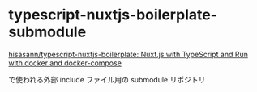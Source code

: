 # typescript-nuxtjs-boilerplate-submodule

[hisasann/typescript-nuxtjs-boilerplate: Nuxt.js with TypeScript and Run with docker and docker-compose](https://github.com/hisasann/typescript-nuxtjs-boilerplate)

で使われる外部 include ファイル用の submodule リポジトリ
